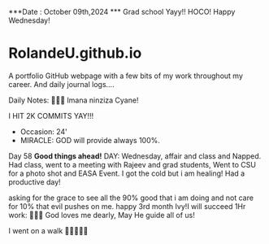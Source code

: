 ***Date : October 09th,2024 *** Grad school Yayy!! HOCO! Happy Wednesday!
# RolandeU.github.io

A portfolio GitHub webpage with a few bits of my work throughout my career. And daily journal logs....

Daily Notes:
💚🙏🏾 Imana ninziza Cyane! 

I HIT 2K COMMITS YAY!!!

- Occasion: 24'
- MIRACLE: GOD will provide always 100%.

Day 58 **Good things ahead!** 
DAY: Wednesday, affair and class and Napped. Had class, went to a meeting with Rajeev and grad students, Went to CSU for a photo shot and EASA Event.
I got the cold but i am healing! Had a productive day!


asking for the grace to see all the 90% good that i am doing and not care for 10% that evil pushes on me.
happy 3rd month Ivy!I will succeed
1Hr work: 💚💚💚
God loves me dearly, May He guide all of  us!

I went on a walk 💚💚💚💚💚
